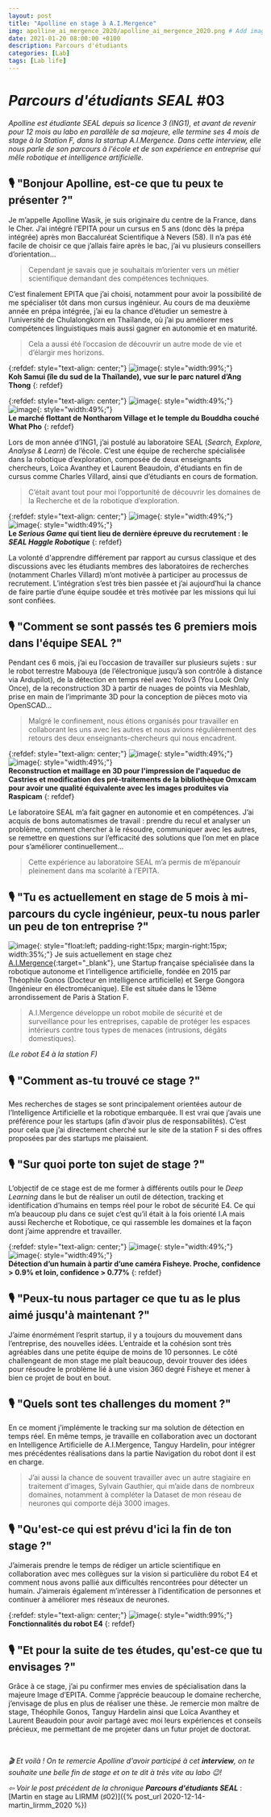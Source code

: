 ```yaml
---
layout: post
title: "Apolline en stage à A.I.Mergence"
img: apolline_ai_mergence_2020/apolline_ai_mergence_2020.png # Add image post (optional)
date: 2021-01-20 08:00:00 +0100
description: Parcours d'étudiants
categories: [Lab]
tags: [Lab life]
--- 
```



# *Parcours d'étudiants SEAL* #03

*Apolline est étudiante SEAL depuis sa licence 3 (ING1), et avant de revenir pour 12 mois au labo en parallèle de sa majeure, elle termine ses 4 mois de stage à la Station F, dans la startup A.I.Mergence. Dans cette interview, elle nous parle de son parcours à l'école et de son expérience en entreprise qui mêle robotique et intelligence artificielle.*

## 🎙️ "Bonjour Apolline, est-ce que tu peux te présenter ?"

Je m’appelle Apolline Wasik, je suis originaire du centre de la France, dans le Cher. J’ai intégré l’EPITA pour un cursus en 5 ans (donc dès la prépa intégrée) après mon Baccaluréat Scientifique à Nevers (58). Il n’a pas été facile de choisir ce que j’allais faire après le bac, j’ai vu plusieurs conseillers d’orientation... 

> Cependant je savais que je souhaitais m’orienter vers un métier scientifique demandant des compétences techniques. 

C’est finalement EPITA que j’ai choisi, notamment pour avoir la possibilité de me spécialiser tôt dans mon cursus ingénieur.
Au cours de ma deuxième année en prépa intégrée, j’ai eu la chance d’étudier un semestre à l’université de Chulalongkorn en Thaïlande, où j’ai pu améliorer mes compétences linguistiques mais aussi gagner en autonomie et en maturité. 

> Cela a aussi été l’occasion de découvrir un autre mode de vie et d’élargir mes horizons.

{:refdef: style="text-align: center;"}
![image]({{site.baseurl}}/assets/img/apolline_ai_mergence_2020/semestre_etranger_01.jpg){: style="width:99%;"}<br/>
**Koh Samui (île du sud de la Thaïlande), vue sur le parc naturel d’Ang Thong**
{: refdef}


{:refdef: style="text-align: center;"}
![image]({{site.baseurl}}/assets/img/apolline_ai_mergence_2020/semestre_etranger_02.jpg){: style="width:49%;"}
![image]({{site.baseurl}}/assets/img/apolline_ai_mergence_2020/semestre_etranger_03.jpg){: style="width:49%;"}<br/>
**Le marché flottant de Nontharom Village et le temple du Bouddha couché What Pho**
{: refdef}


Lors de mon année d’ING1, j’ai postulé au laboratoire SEAL (*Search, Explore, Analyse & Learn*) de l’école. C’est une équipe de recherche spécialisée dans la robotique d’exploration, composée de deux enseignants chercheurs, Loïca Avanthey et Laurent Beaudoin, d'étudiants en fin de cursus comme Charles Villard, ainsi que d’étudiants en cours de formation. 

> C’était avant tout pour moi l’opportunité de découvrir les domaines de la Recherche et de la robotique d’exploration. 


{:refdef: style="text-align: center;"}
![image]({{site.baseurl}}/assets/img/apolline_ai_mergence_2020/seal_recrutement_2020_01.jpg){: style="width:49%;"} ![image]({{site.baseurl}}/assets/img/apolline_ai_mergence_2020/seal_recrutement_2020_02.jpg){: style="width:49%;"}<br/>
**Le *Serious Game* qui tient lieu de dernière épreuve du recrutement : le *SEAL Haggle Robotique***
{: refdef}


La volonté d'apprendre différement par rapport au cursus classique et des discussions avec les étudiants membres des laboratoires de recherches (notamment Charles Villard) m’ont motivée à participer au processus de recrutement. L’intégration s’est très bien passée et j’ai aujourd’hui la chance de faire partie d’une équipe soudée et très motivée par les missions qui lui sont confiées.



## 🎙️ "Comment se sont passés tes 6 premiers mois dans l'équipe SEAL ?"

Pendant ces 6 mois, j’ai eu l’occasion de travailler sur plusieurs sujets : sur le robot terrestre Mabouya (de l’électronique jusqu’à son contrôle à distance via Ardupilot), de la détection en temps réel avec Yolov3 (You Look Only Once), de la reconstruction 3D à partir de nuages de points via Meshlab, prise en main de l’imprimante 3D pour la conception de pièces moto via OpenSCAD...

> Malgré le confinement, nous étions organisés pour travailler en collaborant les uns avec les autres et nous avions régulièrement des retours des deux enseignants-chercheurs qui nous encadrent.

{:refdef: style="text-align: center;"}
![image]({{site.baseurl}}/assets/img/apolline_ai_mergence_2020/travaux_seal_01.png){: style="width:49%;"} ![image]({{site.baseurl}}/assets/img/apolline_ai_mergence_2020/travaux_seal_02.png){: style="width:49%;"}<br/>
**Reconstruction et maillage en 3D pour l'impression de l'aqueduc de Castries et modification des pré-traitements de la bibliothèque Omxcam pour avoir une qualité équivalente avec les images produites via Raspicam**
{: refdef}


Le laboratoire SEAL m’a fait gagner en autonomie et en compétences. J’ai acquis de bons automatismes de travail : prendre du recul et analyser un problème, comment chercher à le résoudre, communiquer avec les autres, se remettre en questions sur l’efficacité des solutions que l’on met en place pour s’améliorer continuellement... 

> Cette expérience au laboratoire SEAL m’a permis de m’épanouir pleinement dans ma scolarité à l’EPITA.



## 🎙️ "Tu es actuellement en stage de 5 mois à mi-parcours du cycle ingénieur, peux-tu nous parler un peu de ton entreprise ?"

![image]({{site.baseurl}}/assets/img/apolline_ai_mergence_2020/ai_mergence_01.jpg){: style="float:left; padding-right:15px; margin-right:15px; width:35%;"}
Je suis actuellement en stage chez [A.I.Mergence](https://www.ai-mergence.com/fr/ "Lien vers A.I.Mergence"){:target="_blank"}, une Startup française spécialisée dans la robotique autonome et l’intelligence artificielle, fondée en 2015 par Théophile Gonos (Docteur en intelligence artificielle) et Serge Gongora (Ingénieur en électromécanique). Elle est située dans le 13ème arrondissement de Paris à Station F. 

> A.I.Mergence développe un robot mobile de sécurité et de surveillance pour les entreprises, capable de protéger les espaces intérieurs contre tous types de menaces (intrusions, dégâts domestiques).

*(Le robot E4 à la station F)*


## 🎙️ "Comment as-tu trouvé ce stage ?" 

Mes recherches de stages se sont principalement orientées autour de l’Intelligence Artificielle et la robotique embarquée. Il est vrai que j’avais une préférence pour les startups (afin d’avoir plus de responsabilités). C’est pour cela que j’ai directement cherché sur le site de la station F si des offres proposées par des startups me plaisaient.

## 🎙️ "Sur quoi porte ton sujet de stage ?" 

L’objectif de ce stage est de me former à différents outils pour le *Deep Learning* dans le but de réaliser un outil de détection, tracking et identification d’humains en temps réel pour le robot de sécurité E4. Ce qui m’a beaucoup plu dans ce sujet c’est qu’il était à la fois orienté I.A mais aussi Recherche et Robotique, ce qui rassemble les domaines et la façon dont j’aime apprendre et travailler.


{:refdef: style="text-align: center;"}
![image]({{site.baseurl}}/assets/img/apolline_ai_mergence_2020/centernet_01.jpg){: style="width:49%;"} ![image]({{site.baseurl}}/assets/img/apolline_ai_mergence_2020/centernet_02.jpg){: style="width:49%;"}<br/>
**Détection d’un humain à partir d’une caméra Fisheye. Proche, confidence > 0.9% et loin, confidence > 0.77%**
{: refdef}


## 🎙️ "Peux-tu nous partager ce que tu as le plus aimé jusqu'à maintenant ?"

J’aime énormément l’esprit startup, il y a toujours du mouvement dans l’entreprise, des nouvelles idées. L’entraide et la cohésion sont très agréables dans une petite équipe de moins de 10 personnes. Le côté challengeant de mon stage me plaît beaucoup, devoir trouver des idées pour résoudre le problème lié à une vision 360 degré Fisheye et mener à bien ce projet de bout en bout.


## 🎙️ "Quels sont tes challenges du moment ?"

En ce moment j’implémente le tracking sur ma solution de détection en temps réel. 
En même temps, je travaille en collaboration avec un doctorant en Intelligence Artificielle de A.I.Mergence, Tanguy Hardelin, pour intégrer mes précédentes réalisations dans la partie Navigation du robot dont il est en charge. 

> J’ai aussi la chance de souvent travailler avec un autre stagiaire en traitement d’images, Sylvain Gauthier, qui m’aide dans de nombreux domaines, notamment à compléter la Dataset de mon réseau de neurones qui comporte déjà 3000 images.


## 🎙️ "Qu'est-ce qui est prévu d'ici la fin de ton stage ?"

J’aimerais prendre le temps de rédiger un article scientifique en collaboration avec mes collègues sur la vision si particulière du robot E4 et comment nous avons pallié aux difficultés rencontrées pour détecter un humain. J’aimerais également m’intéresser à l’identification de personnes et continuer à améliorer mes réseaux de neurones.


{:refdef: style="text-align: center;"}
![image]({{site.baseurl}}/assets/img/apolline_ai_mergence_2020/ai_mergence_02.png){: style="width:99%;"}<br/>
**Fonctionnalités du robot E4**
{: refdef}


## 🎙️ "Et pour la suite de tes études, qu'est-ce que tu envisages ?"

Grâce à ce stage, j’ai pu confirmer mes envies de spécialisation dans la majeure Image d’EPITA. Comme j’apprécie beaucoup le domaine recherche, j’envisage de plus en plus de réaliser une thèse. Je remercie mon maître de stage, Théophile Gonos, Tanguy Hardelin ainsi que Loïca Avanthey et Laurent Beaudoin pour avoir partagé avec moi leurs expériences et conseils précieux, me permettant de me projeter dans un futur projet de doctorat.
  

<br/>


*🎬 Et voilà ! On te remercie Apolline d'avoir participé à cet **interview**, on te souhaite une belle fin de stage et on te dit à très vite au labo 😉!*


*&#x21E6; Voir le post précédent de la chronique **Parcours d'étudiants SEAL*** : [Martin en stage au LIRMM (&#x266F;02)]({% post_url 2020-12-14-martin_lirmm_2020 %})







